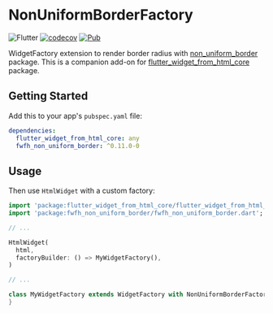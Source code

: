 # NonUniformBorderFactory

![Flutter](https://github.com/daohoangson/flutter_widget_from_html/workflows/Flutter/badge.svg)
[![codecov](https://codecov.io/gh/daohoangson/flutter_widget_from_html/branch/master/graph/badge.svg)](https://codecov.io/gh/daohoangson/flutter_widget_from_html)
[![Pub](https://img.shields.io/pub/v/fwfh_non_uniform_border.svg)](https://pub.dev/packages/fwfh_non_uniform_border)

WidgetFactory extension to render border radius with [non_uniform_border](https://pub.dev/packages/non_uniform_border) package.
This is a companion add-on for [flutter_widget_from_html_core](https://pub.dev/packages/flutter_widget_from_html_core) package.

## Getting Started

Add this to your app's `pubspec.yaml` file:

```yaml
dependencies:
  flutter_widget_from_html_core: any
  fwfh_non_uniform_border: ^0.11.0-0
```

## Usage

Then use `HtmlWidget` with a custom factory:

```dart
import 'package:flutter_widget_from_html_core/flutter_widget_from_html_core.dart';
import 'package:fwfh_non_uniform_border/fwfh_non_uniform_border.dart';

// ...

HtmlWidget(
  html,
  factoryBuilder: () => MyWidgetFactory(),
)

// ...

class MyWidgetFactory extends WidgetFactory with NonUniformBorderFactory {
}
```

